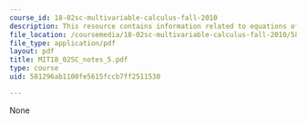 ```yaml
---
course_id: 18-02sc-multivariable-calculus-fall-2010
description: This resource contains information related to equations of planes.
file_location: /coursemedia/18-02sc-multivariable-calculus-fall-2010/581296ab1100fe5615fccb7ff2511530_MIT18_02SC_notes_5.pdf
file_type: application/pdf
layout: pdf
title: MIT18_02SC_notes_5.pdf
type: course
uid: 581296ab1100fe5615fccb7ff2511530

---
```

None